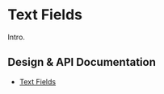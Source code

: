 <!--docs:
title: "Text Fields"
layout: detail
section: components
iconId: text_field
path: /text-fields/
-->

# Text Fields

Intro.

## Design & API Documentation

<ul class="icon-list">
  <li class="icon-list-item icon-list-item--spec">
    <a href="https://material.io/guidelines/components/text-fields.html">Text Fields</a>
  </li>
</ul>
